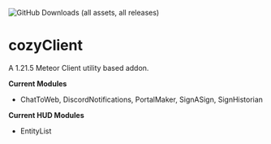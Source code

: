 ![GitHub Downloads (all assets, all releases)](https://img.shields.io/github/downloads/CoziSoftware/cozyClient/total)
# cozyClient
A 1.21.5 Meteor Client utility based addon.


**Current Modules** 
- ChatToWeb, DiscordNotifications, PortalMaker, SignASign, SignHistorian

**Current HUD Modules**
- EntityList
